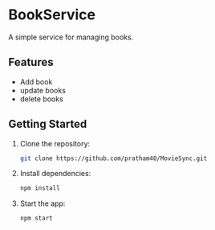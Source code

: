 # BookService
A simple service for managing books.

## Features
- Add book
- update books
- delete books

## Getting Started
1. Clone the repository:
    ```bash
    git clone https://github.com/pratham40/MovieSync.git
    ```
2. Install dependencies:
    ```bash
    npm install
    ```
3. Start the app:
    ```bash
    npm start
    ```
